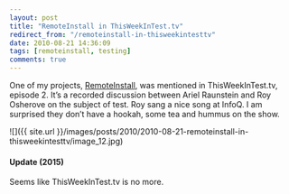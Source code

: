 ```yaml
---
layout: post
title: "RemoteInstall in ThisWeekInTest.tv"
redirect_from: "/remoteinstall-in-thisweekintesttv"
date: 2010-08-21 14:36:09
tags: [remoteinstall, testing]
comments: true
---
```

One of my projects, [RemoteInstall](https://github.com/dblock/remoteinstall), was mentioned in ThisWeekInTest.tv, episode 2. It’s a recorded discussion between Ariel Raunstein and Roy Osherove on the subject of test. Roy sang a nice song at InfoQ. I am surprised they don’t have a hookah, some tea and hummus on the show.

![]({{ site.url }}/images/posts/2010/2010-08-21-remoteinstall-in-thisweekintesttv/image_12.jpg)

#### Update (2015)

Seems like ThisWeekInTest.tv is no more.

